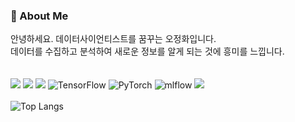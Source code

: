 ### 🔭 About Me
안녕하세요. 데이터사이언티스트를 꿈꾸는 오정화입니다.  
데이터를 수집하고 분석하여 새로운 정보를 알게 되는 것에 흥미를 느낍니다.  
<br/>
<br/>
<img src="https://img.shields.io/badge/Python-3776AB?style=for-the-badge&logo=Python&logoColor=white">
<img src="https://img.shields.io/badge/R-276DC3?style=for-the-badge&logo=R&logoColor=white">
<img src="https://img.shields.io/badge/MySQL-4479A1?style=for-the-badge&logo=MySQL&logoColor=white">
![TensorFlow](https://img.shields.io/badge/TensorFlow-%23FF6F00.svg?style=for-the-badge&logo=TensorFlow&logoColor=white)
![PyTorch](https://img.shields.io/badge/PyTorch-%23EE4C2C.svg?style=for-the-badge&logo=PyTorch&logoColor=white)
![mlflow](https://img.shields.io/badge/mlflow-%23d9ead3.svg?style=for-the-badge&logo=numpy&logoColor=blue)
<img src="https://img.shields.io/badge/github-181717?style=for-the-badge&logo=github&logoColor=white">
<br/>
<br/>
![Top Langs](https://github-readme-stats.vercel.app/api/top-langs/?username=junghwa5&layout=compact)  
<br/>
<!--
**junghwa5/junghwa5** is a ✨ _special_ ✨ repository because its `README.md` (this file) appears on your GitHub profile.

Here are some ideas to get you started:

- 🔭 I’m currently working on ...
- 🌱 I’m currently learning ...
- 👯 I’m looking to collaborate on ...
- 🤔 I’m looking for help with ...
- 💬 Ask me about ...
- 📫 How to reach me: ...
- 😄 Pronouns: ...
- ⚡ Fun fact: ...
-->
